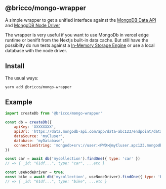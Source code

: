 ## @bricco/mongo-wrapper

A simple wrapper to get a unified interface against the [MongoDB Data API](https://docs.atlas.mongodb.com/api/data-api/) and [MongoDB Node Driver](https://www.mongodb.com/docs/drivers/node/current/)

The wrapper is very useful if you want to use MongoDb in vercel edge runtime or benifit from the Nextjs built-in data cache. But still have the possibilty do run tests against a [In-Memory Storage Engine](https://www.mongodb.com/docs/manual/core/inmemory/) or use a local database with the node driver.

## Install

The usual ways:

```shell
yarn add @bricco/mongo-wrapper
```

## Example

```js
import createDb from '@bricco/mongo-wrapper'

const db = createDb({
	apiKey: 'XXXXXXXX',
	apiUrl: 'https://data.mongodb-api.com/app/data-abc123/endpoint/data/v1',
	dataSource: 'myCluser',
	database: 'myDatabase',
	connectionString: 'mongodb+srv://user:<PWD>@myCluser.apc123.mongodb.net',
})

const car = await db('mycollection').findOne({ type: 'car' })
// => { _id: "61df...", type: "car", ...etc }

const useNodeDriver = true;
const bike = await db('mycollection', useNodeDriver).findOne({ type: 'bike' })
// => { _id: "61df...", type: "bike", ...etc }
```
